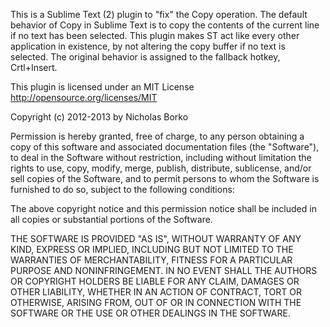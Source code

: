 This is a Sublime Text (2) plugin to "fix" the Copy operation.  The default
behavior of Copy in Sublime Text is to copy the contents of the current line
if no text has been selected.  This plugin makes ST act like every other
application in existence, by not altering the copy buffer if no text is
selected.  The original behavior is assigned to the fallback hotkey, Crtl+Insert.

This plugin is licensed under an MIT License http://opensource.org/licenses/MIT

Copyright (c) 2012-2013 by Nicholas Borko

Permission is hereby granted, free of charge, to any person obtaining a copy of this software and associated documentation files (the "Software"), to deal in the Software without restriction, including without limitation the rights to use, copy, modify, merge, publish, distribute, sublicense, and/or sell copies of the Software, and to permit persons to whom the Software is furnished to do so, subject to the following conditions:

The above copyright notice and this permission notice shall be included in all copies or substantial portions of the Software.

THE SOFTWARE IS PROVIDED "AS IS", WITHOUT WARRANTY OF ANY KIND, EXPRESS OR IMPLIED, INCLUDING BUT NOT LIMITED TO THE WARRANTIES OF MERCHANTABILITY, FITNESS FOR A PARTICULAR PURPOSE AND NONINFRINGEMENT. IN NO EVENT SHALL THE AUTHORS OR COPYRIGHT HOLDERS BE LIABLE FOR ANY CLAIM, DAMAGES OR OTHER LIABILITY, WHETHER IN AN ACTION OF CONTRACT, TORT OR OTHERWISE, ARISING FROM, OUT OF OR IN CONNECTION WITH THE SOFTWARE OR THE USE OR OTHER DEALINGS IN THE SOFTWARE.